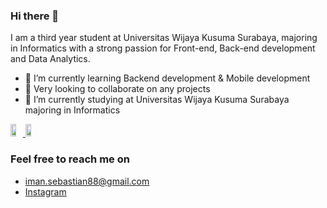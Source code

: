 ### Hi there 👋

I am a third year student at Universitas Wijaya Kusuma Surabaya, majoring in Informatics with a strong passion for Front-end, Back-end development and Data Analytics.

- 🌱 I’m currently learning Backend development & Mobile development
- 👯 Very looking to collaborate on any projects
- 🔭 I’m currently studying at Universitas Wijaya Kusuma Surabaya majoring in Informatics


<div style="display: flex; align-items: center;">
  <a href="https://github.com/iman887">
    <img width="45%" src="https://github-readme-stats-eight-theta.vercel.app/api?username=iman887&show_icons=true&theme=algolia&include_all_commits=true&count_private=true"/>
    <img width="45%" src="https://github-readme-stats-eight-theta.vercel.app/api/top-langs/?username=iman887&layout=compact&langs_count=8&theme=algolia"/>
  </a>
</div>


### Feel free to reach me on
<!--- <a href="https://www.linkedin.com/in/friska-adisti-mahardini/" target="_blank">LinkedIn</a> -->
- iman.sebastian88@gmail.com
- <a href="https://instagram.com/iman_803" target="_blank">Instagram</a>

<!--
- 🔭 I’m currently working on ...
- 🌱 I’m currently learning ...
- 👯 I’m looking to collaborate on ...
- 🤔 I’m looking for help with ...
- 💬 Ask me about ...
- 📫 How to reach me: ...
- 😄 Pronouns: ...
- ⚡ Fun fact: ...
-->
